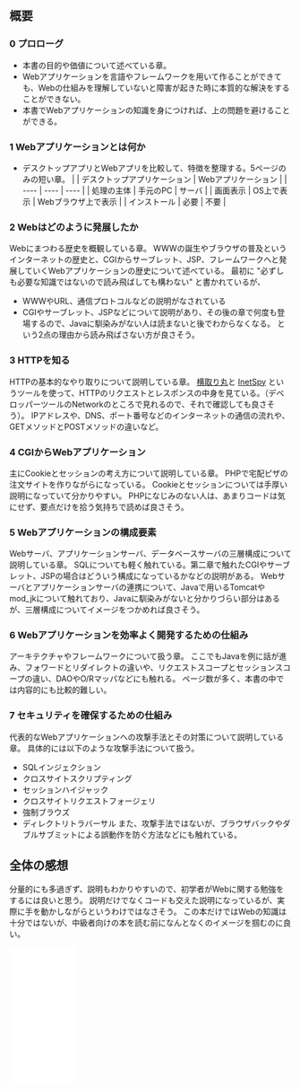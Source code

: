 ## 概要

### 0 プロローグ
- 本書の目的や価値について述べている章。
- Webアプリケーションを言語やフレームワークを用いて作ることができても、Webの仕組みを理解していないと障害が起きた時に本質的な解決をすることができない。
- 本書でWebアプリケーションの知識を身につければ、上の問題を避けることができる。

### 1 Webアプリケーションとは何か
- デスクトップアプリとWebアプリを比較して、特徴を整理する。5ページのみの短い章。
|   |  デスクトップアプリケーション  | Webアプリケーション |
| ---- | ---- | ---- |
|  処理の主体 |  手元のPC  | サーバ |
|  画面表示 | OS上で表示  | Webブラウザ上で表示 |
|  インストール |  必要  | 不要 |

### 2 Webはどのように発展したか
Webにまつわる歴史を概観している章。
WWWの誕生やブラウザの普及というインターネットの歴史と、CGIからサーブレット、JSP、フレームワークへと発展していくWebアプリケーションの歴史について述べている。
最初に "必ずしも必要な知識ではないので読み飛ばしても構わない" と書かれているが、
- WWWやURL、通信プロトコルなどの説明がなされている
- CGIやサーブレット、JSPなどについて説明があり、その後の章で何度も登場するので、Javaに馴染みがない人は読まないと後でわからなくなる。
という2点の理由から読み飛ばさない方が良さそう。

### 3 HTTPを知る
HTTPの基本的なやり取りについて説明している章。
[横取り丸](https://hide.maruo.co.jp/software/ydm.html)と [InetSpy](https://hide.maruo.co.jp/software/inetspy.html) というツールを使って、HTTPのリクエストとレスポンスの中身を見ている。（デベロッパーツールのNetworkのところで見れるので、それで確認しても良さそう）。
IPアドレスや、DNS、ポート番号などのインターネットの通信の流れや、GETメソッドとPOSTメソッドの違いなど。

### 4 CGIからWebアプリケーション
主にCookieとセッションの考え方について説明している章。
PHPで宅配ピザの注文サイトを作りながらになっている。
Cookieとセッションについては手厚い説明になっていて分かりやすい。
PHPになじみのない人は、あまりコードは気にせず、要点だけを拾う気持ちで読めば良さそう。

### 5 Webアプリケーションの構成要素
Webサーバ、アプリケーションサーバ、データベースサーバの三層構成について説明している章。
SQLについても軽く触れている。第二章で触れたCGIやサーブレット、JSPの場合はどういう構成になっているかなどの説明がある。
Webサーバとアプリケーションサーバの連携について、Javaで用いるTomcatやmod_jkについて触れており、Javaに馴染みがないと分かりづらい部分はあるが、三層構成についてイメージをつかめれば良さそう。

### 6 Webアプリケーションを効率よく開発するための仕組み
アーキテクチャやフレームワークについて扱う章。
ここでもJavaを例に話が進み、フォワードとリダイレクトの違いや、リクエストスコープとセッションスコープの違い、DAOやO/Rマッパなどにも触れる。
ページ数が多く、本書の中では内容的にも比較的難しい。

### 7 セキュリティを確保するための仕組み
代表的なWebアプリケーションへの攻撃手法とその対策について説明している章。
具体的には以下のような攻撃手法について扱う。
- SQLインジェクション
- クロスサイトスクリプティング
- セッションハイジャック
- クロスサイトリクエストフォージェリ
- 強制ブラウズ
- ディレクトリトラバーサル
また、攻撃手法ではないが、ブラウザバックやダブルサブミットによる誤動作を防ぐ方法などにも触れている。

## 全体の感想
分量的にも多過ぎず、説明もわかりやすいので、初学者がWebに関する勉強をするには良いと思う。
説明だけでなくコードも交えた説明になっているが、実際に手を動かしながらというわけではなさそう。
この本だけではWebの知識は十分ではないが、中級者向けの本を読む前になんとなくのイメージを掴むのに良い。


<iframe sandbox="allow-popups allow-scripts allow-modals allow-forms allow-same-origin" style="width:120px;height:240px;" marginwidth="0" marginheight="0" scrolling="no" frameborder="0" src="//rcm-fe.amazon-adsystem.com/e/cm?lt1=_blank&bc1=000000&IS2=1&bg1=FFFFFF&fc1=000000&lc1=0000FF&t=hironobu0824-22&language=ja_JP&o=9&p=8&l=as4&m=amazon&f=ifr&ref=as_ss_li_til&asins=4774142352&linkId=7b6545b0b372c84ba69443580f2d0b48"></iframe>
